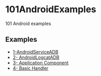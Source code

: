 # 101AndroidExamples
101 Android examples

Examples
----------------------------

- [1-AndroidServiceADB](/1-AndroidServiceADB)
- [2- AndroidLogcatADB](/2-AndroidLogcatADB)
- [3- Application Component](/3-ApplicationComponentExample)
- [4- Basic Handler](/4-BasicHandler)

